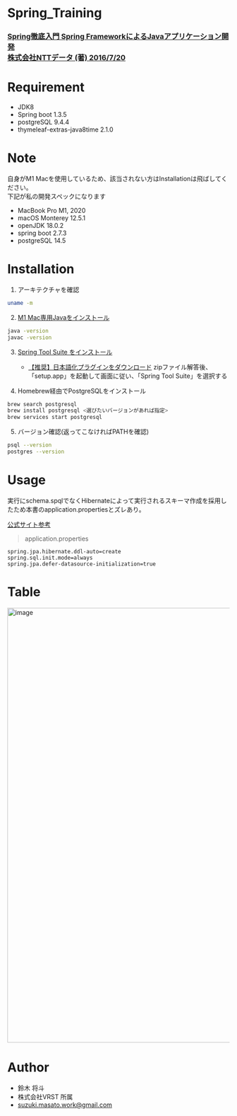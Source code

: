 # Spring_Training
 ### [Spring徹底入門 Spring FrameworkによるJavaアプリケーション開発 <br>株式会社NTTデータ (著) 2016/7/20](https://www.amazon.co.jp/Spring%E5%BE%B9%E5%BA%95%E5%85%A5%E9%96%80-Spring-Framework%E3%81%AB%E3%82%88%E3%82%8BJava%E3%82%A2%E3%83%97%E3%83%AA%E3%82%B1%E3%83%BC%E3%82%B7%E3%83%A7%E3%83%B3%E9%96%8B%E7%99%BA-%E6%A0%AA%E5%BC%8F%E4%BC%9A%E7%A4%BENTT%E3%83%87%E3%83%BC%E3%82%BF-ebook/dp/B01IEWNLBU/ref=sr_1_3?crid=FMMAH1LR5P9V&keywords=spring+framework&s=digital-text&sprefix=%2Cdigital-text%2C1685&sr=1-3#:~:text=Spring%E5%BE%B9%E5%BA%95%E5%85%A5%E9%96%80%20Spring%20Framework%E3%81%AB%E3%82%88%E3%82%8BJava%E3%82%A2%E3%83%97%E3%83%AA%E3%82%B1%E3%83%BC%E3%82%B7%E3%83%A7%E3%83%B3%E9%96%8B%E7%99%BA%20Kindle%E7%89%88)
 
# Requirement
 
* JDK8
* Spring boot 1.3.5
* postgreSQL 9.4.4
* thymeleaf-extras-java8time 2.1.0
 
# Note
 自身がM1 Macを使用しているため、該当されない方はInstallationは飛ばしてください。
 <br>下記が私の開発スペックになります
* MacBook Pro M1, 2020
* macOS Monterey 12.5.1
* openJDK 18.0.2
* spring boot 2.7.3
* postgreSQL 14.5


# Installation

1. アーキテクチャを確認
```zsh
uname -m
```
2. [M1 Mac専用Javaをインストール](https://www.azul.com/downloads/?os=macos&architecture=arm-64-bit&package=jdk#download-openjdk:~:text=Reset%20Filters-,Java%2018%20(STS),-18.0.2.1%2B1)

```zsh
java -version
javac -version
```
3. [Spring Tool Suite をインストール](https://spring.io/tools)
   - [【推奨】日本語化プラグインをダウンロード](https://mergedoc.osdn.jp/)
    zipファイル解答後、「setup.app」を起動して画面に従い、「Spring Tool Suite」を選択する
 
4. Homebrew経由でPostgreSQLをインストール

```zsh
brew search postgresql
brew install postgresql <選びたいバージョンがあれば指定> 
brew services start postgresql
```

5. バージョン確認(返ってこなければPATHを確認)
```zsh
psql --version
postgres --version
```


# Usage

実行にschema.spqlでなくHibernateによって実行されるスキーマ作成を採用したため本書のapplication.propertiesとズレあり。

[公式サイト参考](https://docs.spring.io/spring-boot/docs/current/reference/html/howto.html#howto.data-initialization:~:text=single%20DataSource.-,9.%20Database%20Initialization,-An%20SQL%20database)
> application.properties
```
spring.jpa.hibernate.ddl-auto=create
spring.sql.init.mode=always
spring.jpa.defer-datasource-initialization=true
```
# Table
 <img width="983" alt="image" src="https://user-images.githubusercontent.com/113026626/189475280-5f9fcc87-c31c-4a17-ad43-9225e5f3cb6e.png">

# Author
* 鈴木 将斗
* 株式会社VRST 所属
* suzuki.masato.work@gmail.com
